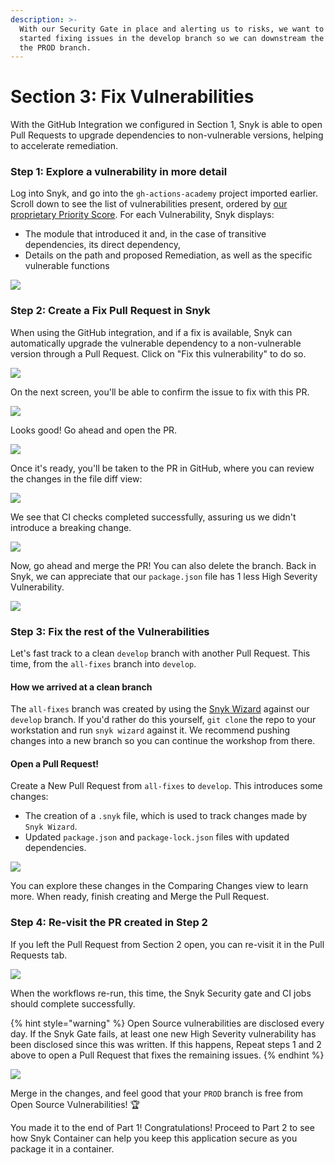 ```yaml
---
description: >-
  With our Security Gate in place and alerting us to risks, we want to get
  started fixing issues in the develop branch so we can downstream the fixes to
  the PROD branch.
---
```


# Section 3: Fix Vulnerabilities

With the GitHub Integration we configured in Section 1, Snyk is able to open Pull Requests to upgrade dependencies to non-vulnerable versions, helping to accelerate remediation. 

### Step 1: Explore a vulnerability in more detail

Log into Snyk, and go into the `gh-actions-academy` project imported earlier. Scroll down to see the list of vulnerabilities present, ordered by [our proprietary Priority Score](https://snyk.io/blog/snyk-priority-score/). For each Vulnerability, Snyk displays:

* The module that introduced it and, in the case of transitive dependencies, its direct dependency,
* Details on the path and proposed Remediation, as well as the specific vulnerable functions

![](../../../../../.gitbook/assets/snyk-vuln.png)

### Step 2: Create a Fix Pull Request in Snyk

When using the GitHub integration, and if a fix is available, Snyk can automatically upgrade the vulnerable dependency to a non-vulnerable version through a Pull Request. Click on "Fix this vulnerability" to do so.

![](../../../../../.gitbook/assets/snyk-fixvuln.png)

On the next screen, you'll be able to confirm the issue to fix with this PR. 

![](../../../../../.gitbook/assets/snyk-prconfirm.png)

Looks good! Go ahead and open the PR.

![](../../../../../.gitbook/assets/snyk-propen.png)

Once it's ready, you'll be taken to the PR in GitHub, where you can review the changes in the file diff view:

![](../../../../../.gitbook/assets/gh-prdiff.png)

We see that CI checks completed successfully, assuring us we didn't introduce a breaking change. 

![](../../../../../.gitbook/assets/gh-prchecks.png)

Now, go ahead and merge the PR! You can also delete the branch. Back in Snyk, we can appreciate that our `package.json` file has 1 less High Severity Vulnerability. 

![](../../../../../.gitbook/assets/snyk-postpr.png)

### Step 3: Fix the rest of the Vulnerabilities

Let's fast track to a clean `develop` branch with another Pull Request. This time, from the `all-fixes` branch into `develop`. 

#### How we arrived at a clean branch

The `all-fixes` branch was created by using the [Snyk Wizard](https://support.snyk.io/hc/en-us/articles/360003851357-Manage-vulnerability-results-with-the-Snyk-CLI-wizard) against our `develop` branch. If you'd rather do this yourself, `git clone` the repo to your workstation and run `snyk wizard` against it. We recommend pushing changes into a new branch so you can continue the workshop from there. 

#### Open a Pull Request!

Create a New Pull Request from `all-fixes` to `develop`. This introduces some changes:

* The creation of a `.snyk` file, which is used to track changes made by `Snyk Wizard`. 
* Updated `package.json` and `package-lock.json` files with updated dependencies.

![](../../../../../.gitbook/assets/gh-allfixpr.png)

You can explore these changes in the Comparing Changes view to learn more. When ready, finish creating and Merge the Pull Request.

### Step 4: Re-visit the PR created in Step 2

If you left the Pull Request from Section 2 open, you can re-visit it in the Pull Requests tab.

![](../../../../../.gitbook/assets/gh-postfixes.png)

When the workflows re-run, this time, the Snyk Security gate and CI jobs should complete successfully. 

{% hint style="warning" %}
Open Source vulnerabilities are disclosed every day. If the Snyk Gate fails, at least one new High Severity vulnerability has been disclosed since this was written. If this happens, Repeat steps 1 and 2 above to open a Pull Request that fixes the remaining issues.
{% endhint %}

![](../../../../../.gitbook/assets/gh-postfixchecks.png)

Merge in the changes, and feel good that your `PROD` branch is free from Open Source Vulnerabilities! 🏆

You made it to the end of Part 1! Congratulations! Proceed to Part 2 to see how Snyk Container can help you keep this application secure as you package it in a container. 

